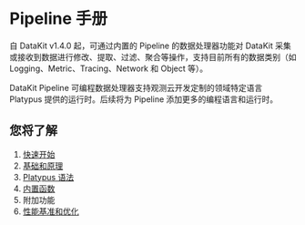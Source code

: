 # Pipeline 手册


自 DataKit v1.4.0 起，可通过内置的 Pipeline 的数据处理器功能对 DataKit 采集或接收到数据进行修改、提取、过滤、聚合等操作，支持目前所有的数据类别（如 Logging、Metric、Tracing、Network 和 Object 等）。

DataKit Pipeline 可编程数据处理器支持观测云开发定制的领域特定语言 Platypus 提供的运行时。后续将为 Pipeline 添加更多的编程语言和运行时。


## 您将了解

1. [快速开始](pipeline-quick-start.md)
2. [基础和原理](pipeline-architecture.md)
3. [Platypus 语法](pipeline-platypus-grammar.md)
4. [内置函数](pipeline-built-in-function.md)
5. 附加功能
6. [性能基准和优化](pipeline-benchmark.md)
